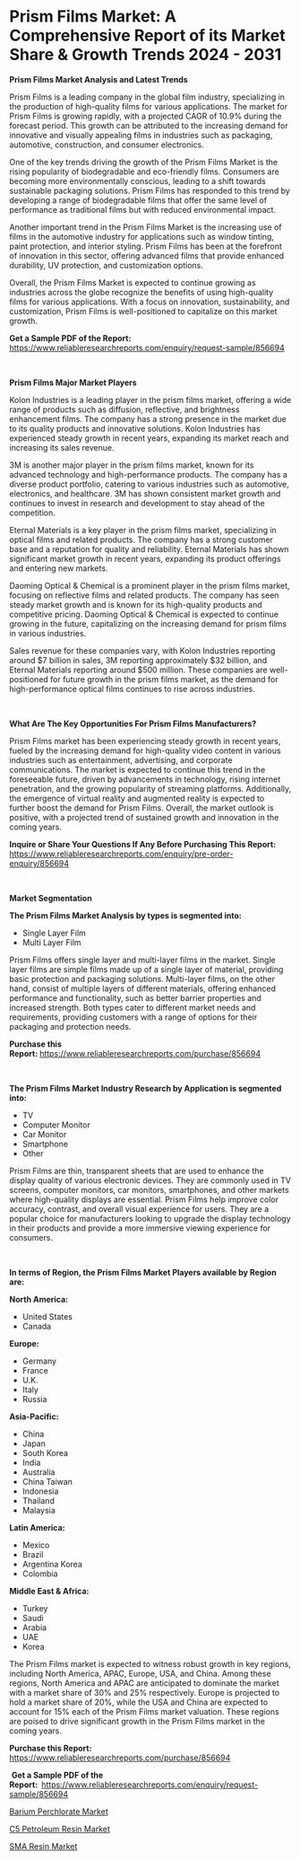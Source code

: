 <p><h1>Prism Films Market: A Comprehensive Report of its Market Share & Growth Trends 2024 - 2031</h1></p><p><strong>Prism Films Market Analysis and Latest Trends</strong></p>
<p><p>Prism Films is a leading company in the global film industry, specializing in the production of high-quality films for various applications. The market for Prism Films is growing rapidly, with a projected CAGR of 10.9% during the forecast period. This growth can be attributed to the increasing demand for innovative and visually appealing films in industries such as packaging, automotive, construction, and consumer electronics.</p><p>One of the key trends driving the growth of the Prism Films Market is the rising popularity of biodegradable and eco-friendly films. Consumers are becoming more environmentally conscious, leading to a shift towards sustainable packaging solutions. Prism Films has responded to this trend by developing a range of biodegradable films that offer the same level of performance as traditional films but with reduced environmental impact.</p><p>Another important trend in the Prism Films Market is the increasing use of films in the automotive industry for applications such as window tinting, paint protection, and interior styling. Prism Films has been at the forefront of innovation in this sector, offering advanced films that provide enhanced durability, UV protection, and customization options.</p><p>Overall, the Prism Films Market is expected to continue growing as industries across the globe recognize the benefits of using high-quality films for various applications. With a focus on innovation, sustainability, and customization, Prism Films is well-positioned to capitalize on this market growth.</p></p>
<p><strong>Get a Sample PDF of the Report:&nbsp;</strong> <a href="https://www.reliableresearchreports.com/enquiry/request-sample/856694">https://www.reliableresearchreports.com/enquiry/request-sample/856694</a></p>
<p>&nbsp;</p>
<p><strong>Prism Films Major Market Players</strong></p>
<p><p>Kolon Industries is a leading player in the prism films market, offering a wide range of products such as diffusion, reflective, and brightness enhancement films. The company has a strong presence in the market due to its quality products and innovative solutions. Kolon Industries has experienced steady growth in recent years, expanding its market reach and increasing its sales revenue.</p><p>3M is another major player in the prism films market, known for its advanced technology and high-performance products. The company has a diverse product portfolio, catering to various industries such as automotive, electronics, and healthcare. 3M has shown consistent market growth and continues to invest in research and development to stay ahead of the competition.</p><p>Eternal Materials is a key player in the prism films market, specializing in optical films and related products. The company has a strong customer base and a reputation for quality and reliability. Eternal Materials has shown significant market growth in recent years, expanding its product offerings and entering new markets.</p><p>Daoming Optical & Chemical is a prominent player in the prism films market, focusing on reflective films and related products. The company has seen steady market growth and is known for its high-quality products and competitive pricing. Daoming Optical & Chemical is expected to continue growing in the future, capitalizing on the increasing demand for prism films in various industries.</p><p>Sales revenue for these companies vary, with Kolon Industries reporting around $7 billion in sales, 3M reporting approximately $32 billion, and Eternal Materials reporting around $500 million. These companies are well-positioned for future growth in the prism films market, as the demand for high-performance optical films continues to rise across industries.</p></p>
<p>&nbsp;</p>
<p><strong>What Are The Key Opportunities For Prism Films Manufacturers?</strong></p>
<p><p>Prism Films market has been experiencing steady growth in recent years, fueled by the increasing demand for high-quality video content in various industries such as entertainment, advertising, and corporate communications. The market is expected to continue this trend in the foreseeable future, driven by advancements in technology, rising internet penetration, and the growing popularity of streaming platforms. Additionally, the emergence of virtual reality and augmented reality is expected to further boost the demand for Prism Films. Overall, the market outlook is positive, with a projected trend of sustained growth and innovation in the coming years.</p></p>
<p><strong>Inquire or Share Your Questions If Any Before Purchasing This Report:</strong> <a href="https://www.reliableresearchreports.com/enquiry/pre-order-enquiry/856694">https://www.reliableresearchreports.com/enquiry/pre-order-enquiry/856694</a></p>
<p>&nbsp;</p>
<p><strong>Market Segmentation</strong></p>
<p><strong>The Prism Films Market Analysis by types is segmented into:</strong></p>
<p><ul><li>Single Layer Film</li><li>Multi Layer Film</li></ul></p>
<p><p>Prism Films offers single layer and multi-layer films in the market. Single layer films are simple films made up of a single layer of material, providing basic protection and packaging solutions. Multi-layer films, on the other hand, consist of multiple layers of different materials, offering enhanced performance and functionality, such as better barrier properties and increased strength. Both types cater to different market needs and requirements, providing customers with a range of options for their packaging and protection needs.</p></p>
<p><strong>Purchase this Report:&nbsp;</strong><a href="https://www.reliableresearchreports.com/purchase/856694">https://www.reliableresearchreports.com/purchase/856694</a></p>
<p>&nbsp;</p>
<p><strong>The Prism Films Market Industry Research by Application is segmented into:</strong></p>
<p><ul><li>TV</li><li>Computer Monitor</li><li>Car Monitor</li><li>Smartphone</li><li>Other</li></ul></p>
<p><p>Prism Films are thin, transparent sheets that are used to enhance the display quality of various electronic devices. They are commonly used in TV screens, computer monitors, car monitors, smartphones, and other markets where high-quality displays are essential. Prism Films help improve color accuracy, contrast, and overall visual experience for users. They are a popular choice for manufacturers looking to upgrade the display technology in their products and provide a more immersive viewing experience for consumers.</p></p>
<p>&nbsp;</p>
<p><strong>In terms of Region, the Prism Films Market Players available by Region are:</strong></p>
<p>
    <p> <strong> North America: </strong>
        <ul>
            <li>United States</li>
            <li>Canada</li>
        </ul>
        </p> 
    <p> <strong> Europe: </strong>
        <ul>
            <li>Germany</li>
            <li>France</li>
            <li>U.K.</li>
            <li>Italy</li>
            <li>Russia</li>
        </ul>
        </p> 
    <p> <strong> Asia-Pacific: </strong>
        <ul>
            <li>China</li>
            <li>Japan</li>
            <li>South Korea</li>
            <li>India</li>
            <li>Australia</li>
            <li>China Taiwan</li>
            <li>Indonesia</li>
            <li>Thailand</li>
            <li>Malaysia</li>
        </ul>
        </p> 
    <p> <strong> Latin America: </strong>
        <ul>
            <li>Mexico</li>
            <li>Brazil</li>
            <li>Argentina Korea</li>
            <li>Colombia</li>
        </ul>
        </p> 
    <p> <strong> Middle East & Africa: </strong>
        <ul>
            <li>Turkey</li>
            <li>Saudi</li>
            <li>Arabia</li>
            <li>UAE</li>
            <li>Korea</li>
        </ul>
    </p>
    </p>
<p><p>The Prism Films market is expected to witness robust growth in key regions, including North America, APAC, Europe, USA, and China. Among these regions, North America and APAC are anticipated to dominate the market with a market share of 30% and 25% respectively. Europe is projected to hold a market share of 20%, while the USA and China are expected to account for 15% each of the Prism Films market valuation. These regions are poised to drive significant growth in the Prism Films market in the coming years.</p></p>
<p><strong>Purchase this Report: </strong><a href="https://www.reliableresearchreports.com/purchase/856694">https://www.reliableresearchreports.com/purchase/856694</a></p>
<p>&nbsp;<strong>Get a Sample PDF of the Report:&nbsp;&nbsp;</strong><a href="https://www.reliableresearchreports.com/enquiry/request-sample/856694">https://www.reliableresearchreports.com/enquiry/request-sample/856694</a></p>
<p><strong></strong></p>
<p><p><a href="https://github.com/eeaveuhhh/Market-Research-Report-List-1/blob/main/barium-perchlorate-market.md">Barium Perchlorate Market</a></p><p><a href="https://github.com/brentleyjimmiealvaradoz4l1rea/Market-Research-Report-List-1/blob/main/c5-petroleum-resin-market.md">C5 Petroleum Resin Market</a></p><p><a href="https://github.com/Angelnienowdseej3e45z3p8c/Market-Research-Report-List-1/blob/main/sma-resin-market.md">SMA Resin Market</a></p></p>